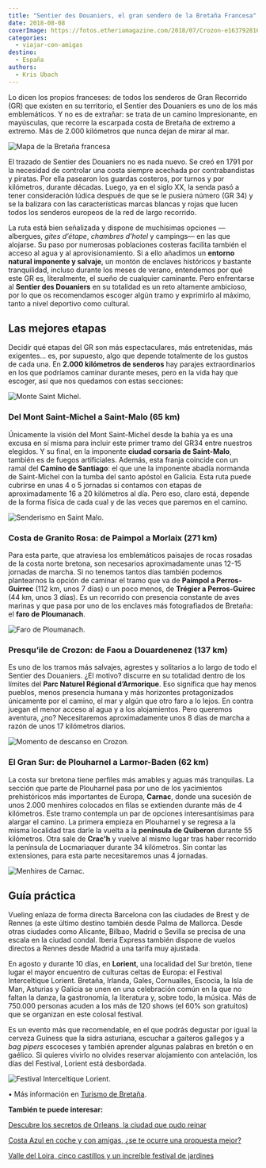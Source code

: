 ```yaml
---
title: "Sentier des Douaniers, el gran sendero de la Bretaña Francesa"
date: 2018-08-08
coverImage: https://fotos.etheriamagazine.com/2018/07/Crozon-e1637928167611.jpg
categories: 
  - viajar-con-amigas
destino: 
  - España
authors: 
  - Kris Ubach
---
```


Lo dicen los propios franceses: de todos los senderos de Gran Recorrido (GR) que existen 
en su territorio, el Sentier des Douaniers es uno de los más emblemáticos. Y no es de 
extrañar: se trata de un camino Impresionante, en mayúsculas, que recorre la escarpada 
costa de Bretaña de extremo a extremo. Más de 2.000 kilómetros que nunca dejan de mirar 
al mar. 

![Mapa de la Bretaña francesa](https://fotos.etheriamagazine.com/2018/08/mapa-senderismo-costa-bretana-francia.jpg "Mapa GR34. © Turismo de Bretaña")

El trazado de Sentier des Douaniers no es nada nuevo. Se creó en 1791 por la necesidad 
de controlar una costa siempre acechada por contrabandistas y piratas. Por ella pasearon 
los guardas costeros, por turnos y por kilómetros, durante décadas. Luego, ya en el 
siglo XX, la senda pasó a tener consideración lúdica después de que se le pusiera número 
(GR 34) y se la balizara con las características marcas blancas y rojas que lucen todos 
los senderos europeos de la red de largo recorrido. 

La ruta está bien señalizada y dispone de muchísimas opciones —albergues, _gites 
d’étape_, _chambres d’hotel_ y campings— en las que alojarse. Su paso por numerosas 
poblaciones costeras facilita también el acceso al agua y al aprovisionamiento. Si a 
ello añadimos un **entorno natural imponente y salvaje**, un montón de enclaves 
históricos y bastante tranquilidad, incluso durante los meses de verano, entendemos por 
qué este GR es, literalmente, el sueño de cualquier caminante. Pero enfrentarse al 
**Sentier des Douaniers** en su totalidad es un reto altamente ambicioso, por lo que os 
recomendamos escoger algún tramo y exprimirlo al máximo, tanto a nivel deportivo como 
cultural. 

## Las mejores etapas

Decidir qué etapas del GR son más espectaculares, más entretenidas, más exigentes... es, 
por supuesto, algo que depende totalmente de los gustos de cada una. En **2.000 
kilómetros de senderos** hay parajes extraordinarios en los que podríamos caminar 
durante meses, pero en la vida hay que escoger, así que nos quedamos con estas 
secciones: 

![Monte Saint Michel.](https://fotos.etheriamagazine.com/2018/07/Bahia-Saint-Michel.jpg "Monte Saint Michel.")

### Del Mont Saint-Michel a Saint-Malo (65 km)

Únicamente la visión del Mont Saint-Michel desde la bahía ya es una excusa en sí misma 
para incluir este primer tramo del GR34 entre nuestros elegidos. Y su final, en la 
imponente **ciudad corsaria de Saint-Malo**, también es de fuegos artificiales. Además, 
esta franja coincide con un ramal del **Camino de Santiago**: el que une la imponente 
abadía normanda de Saint-Michel con la tumba del santo apóstol en Galicia. Esta ruta 
puede cubrirse en unas 4 o 5 jornadas si contamos con etapas de aproximadamente 16 a 20 
kilómetros al día. Pero eso, claro está, depende de la forma física de cada cual y de 
las veces que paremos en el camino. 

![Senderismo en Saint Malo.](https://fotos.etheriamagazine.com/2018/07/Saint-Malo-GR34.jpg "Senderismo en Saint Malo.")

### Costa de Granito Rosa: de Paimpol a Morlaix (271 km)

Para esta parte, que atraviesa los emblemáticos paisajes de rocas rosadas de la costa 
norte bretona, son necesarios aproximadamente unas 12-15 jornadas de marcha. Si no 
tenemos tantos días también podemos plantearnos la opción de caminar el tramo que va de 
**Paimpol a Perros-Guirrec** (112 km, unos 7 días) o un poco menos, de **Trégier a 
Perros-Guirec** (44 km, unos 3 días). Es un recorrido con presencia constante de aves 
marinas y que pasa por uno de los enclaves más fotografiados de Bretaña: el **faro de 
Ploumanach**. 

![Faro de Ploumanach.](https://fotos.etheriamagazine.com/2018/07/Ploumanach-Faro.jpg "Faro de Ploumanach.")

### Presqu’ile de Crozon: de Faou a Douardenenez (137 km)

Es uno de los tramos más salvajes, agrestes y solitarios a lo largo de todo el Sentier 
des Douaniers. ¿El motivo? discurre en su totalidad dentro de los límites del **Parc 
Naturel Régional d’Armorique**. Eso significa que hay menos pueblos, menos presencia 
humana y más horizontes protagonizados únicamente por el camino, el mar y algún que otro 
faro a lo lejos. En contra juegan el menor acceso al agua y a los alojamientos. Pero 
queremos aventura, ¿no? Necesitaremos aproximadamente unos 8 días de marcha a razón de 
unos 17 kilómetros diarios. 

![Momento de descanso en Crozon.](https://fotos.etheriamagazine.com/2018/07/Crozon.jpg "Momento de descanso en Crozon.")

### El Gran Sur: de Plouharnel a Larmor-Baden (62 km)

La costa sur bretona tiene perfiles más amables y aguas más tranquilas. La sección que 
parte de Plouharnel pasa por uno de los yacimientos prehistóricos más importantes de 
Europa, **Carnac**, donde una sucesión de unos 2.000 menhires colocados en filas se 
extienden durante más de 4 kilómetros. Este tramo contempla un par de opciones 
interesantísimas para alargar el camino. La primera empieza en Plouharnel y se regresa a 
la misma localidad tras darle la vuelta a la **península de Quiberon** durante 55 
kilómetros. Otra sale de **Crac'h** y vuelve al mismo lugar tras haber recorrido la 
península de Locmariaquer durante 34 kilómetros. Sin contar las extensiones, para esta 
parte necesitaremos unas 4 jornadas. 

![Menhires de Carnac.](https://fotos.etheriamagazine.com/2018/07/Carnac.jpg "Menhires de Carnac.")

## Guía práctica

Vueling enlaza de forma directa Barcelona con las ciudades de Brest y de Rennes (a este 
último destino también desde Palma de Mallorca. Desde otras ciudades como Alicante, 
Bilbao, Madrid o Sevilla se precisa de una escala en la ciudad condal. Iberia Express 
también dispone de vuelos directos a Rennes desde Madrid a una tarifa muy ajustada. 

En agosto y durante 10 días, en **Lorient**, una localidad del Sur bretón, tiene lugar 
el mayor encuentro de culturas celtas de Europa: el Festival Interceltique Lorient. 
Bretaña, Irlanda, Gales, Cornualles, Escocia, la Isla de Man, Asturias y Galicia se unen 
en una celebración común en la que no faltan la danza, la gastronomía, la literatura y, 
sobre todo, la música. Más de 750.000 personas acuden a los más de 120 shows (el 60% son 
gratuitos) que se organizan en este colosal festival. 

Es un evento más que recomendable, en el que podrás degustar por igual la cerveza 
Guiness que la sidra asturiana, escuchar a gaiteros gallegos y a _bag pipers_ escoceses 
y también aprender algunas palabras en bretón o en gaélico. Si quieres vivirlo no 
olvides reservar alojamiento con antelación, los días del Festival, Lorient está 
desbordada. 

![Festival Interceltique Lorient.](https://fotos.etheriamagazine.com/2018/07/Festival-Interceltico-Lorient.jpg "Festival Interceltique Lorient.")

• Más información en [Turismo de Bretaña](http://www.vacaciones-bretana.com). 

**También te puede interesar:** 

[Descubre los secretos de Orleans, la ciudad que pudo 
reinar](https://etheriamagazine.com/2021/11/09/que-visitar-en-orleans-francia/) 

[Costa Azul en coche y con amigas, ¿se te ocurre una propuesta 
mejor?](https://etheriamagazine.com/2021/09/03/guia-viaje-costa-azul-en-coche-y-con-amigas/) 

[Valle del Loira, cinco castillos y un increíble festival de 
jardines](https://etheriamagazine.com/2021/08/09/valle-del-loira-entre-castillos-y-jardines/)
